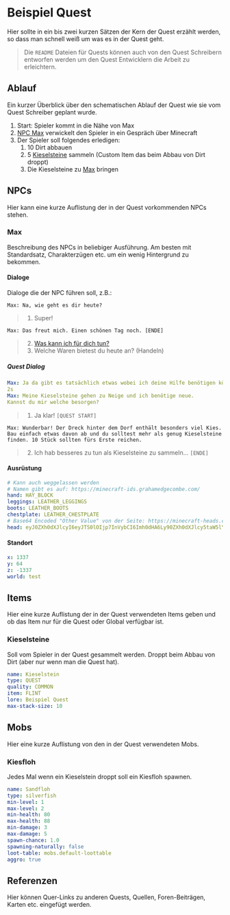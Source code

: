 # Beispiel Quest

Hier sollte in ein bis zwei kurzen Sätzen der Kern der Quest erzählt werden, so dass man schnell weiß um was es in der Quest geht.

> Die `README` Dateien für Quests können auch von den Quest Schreibern entworfen werden um den Quest Entwicklern die Arbeit zu erleichtern.

## Ablauf

Ein kurzer Überblick über den schematischen Ablauf der Quest wie sie vom Quest Schreiber geplant wurde.

1. Start: Spieler kommt in die Nähe von Max
2. [NPC Max](#max) verwickelt den Spieler in ein Gespräch über Minecraft
3. Der Spieler soll folgendes erledigen:
    1. 10 Dirt abbauen
    2. 5 [Kieselsteine](#kieselsteine) sammeln (Custom Item das beim Abbau von Dirt droppt)
    3. Die Kieselsteine zu [Max](#max) bringen

## NPCs

Hier kann eine kurze Auflistung der in der Quest vorkommenden NPCs stehen.

### Max

Beschreibung des NPCs in beliebiger Ausführung. Am besten mit Standardsatz, Charakterzügen etc. um ein wenig Hintergrund zu bekommen.

#### Dialoge

Dialoge die der NPC führen soll, z.B.:

`Max: Na, wie geht es dir heute?`

> 1. Super!

`Max: Das freut mich. Einen schönen Tag noch. [ENDE]`

> 2. [Was kann ich für dich tun?](#quest-dialog)
> 3. Welche Waren bietest du heute an? (Handeln)

##### Quest Dialog

```yml
Max: Ja da gibt es tatsächlich etwas wobei ich deine Hilfe benötigen könnte.
2s
Max: Meine Kieselsteine gehen zu Neige und ich benötige neue.
Kannst du mir welche besorgen?
```

> 1. Ja klar! `[QUEST START]`

`Max: Wunderbar! Der Dreck hinter dem Dorf enthält besonders viel Kies. Bau einfach etwas davon ab und du solltest mehr als genug Kieselsteine finden. 10 Stück sollten fürs Erste reichen.`

> 2. Ich hab besseres zu tun als Kieselsteine zu sammeln... `[ENDE]`

#### Ausrüstung

```yml
# Kann auch weggelassen werden
# Namen gibt es auf: https://minecraft-ids.grahamedgecombe.com/
hand: HAY_BLOCK
leggings: LEATHER_LEGGINGS
boots: LEATHER_BOOTS
chestplate: LEATHER_CHESTPLATE
# Base64 Encoded "Other Value" von der Seite: https://minecraft-heads.com/custom/heads
head: eyJ0ZXh0dXJlcyI6eyJTS0lOIjp7InVybCI6Imh0dHA6Ly90ZXh0dXJlcy5taW5lY3JhZnQubmV0L3RleHR1cmUvMjRkMTk0NDE5MTYxOTY4MWViNjg4MWE0OGFlMmM5NTRkNzViNDMzNmQ0YjUzODhhOGVlOWRlNTZiMTg0YjhjMiJ9fX0=
```

#### Standort

```yml
x: 1337
y: 64
z: -1337
world: test
```

## Items

Hier eine kurze Auflistung der in der Quest verwendeten Items geben und ob das Item nur für die Quest oder Global verfügbar ist.

### Kieselsteine

Soll vom Spieler in der Quest gesammelt werden. Droppt beim Abbau von Dirt (aber nur wenn man die Quest hat).

```yml
name: Kieselstein
type: QUEST
quality: COMMON
item: FLINT
lore: Beispiel Quest
max-stack-size: 10
```

## Mobs

Hier eine kurze Auflistung von den in der Quest verwendeten Mobs.

### Kiesfloh

Jedes Mal wenn ein Kieselstein droppt soll ein Kiesfloh spawnen.

```yml
name: Sandfloh
type: silverfish
min-level: 1
max-level: 2
min-health: 80
max-health: 88
min-damage: 3
max-damage: 5
spawn-chance: 1.0
spawning-naturally: false
loot-table: mobs.default-loottable
aggro: true
```

## Referenzen

Hier können Quer-Links zu anderen Quests, Quellen, Foren-Beiträgen, Karten etc. eingefügt werden.